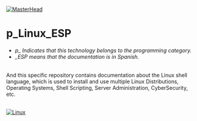 [![MasterHead](http://dicer0.com/wp-content/uploads/2025/01/Linux-di_cer0-Banner.png)](https://dicer0.com/)
# p_Linux_ESP
<h6 align="justify">
  <ul>
    <li>p_ Indicates that this technology belongs to the programming category.</li>
    <li>_ESP means that the documentation is in Spanish.</li>
  </ul>
</h6>
And this specific repository contains documentation about the Linux shell language, which is used to install and use multiple Linux Distributions, Operating Systems, Shell Scripting, Server Administration, CyberSecurity, etc.
&nbsp;
<br/>
&nbsp;

[![Linux](http://dicer0.com/wp-content/uploads/2025/01/p_Linux_MkI.png)](https://dicer0.com/#skills)

